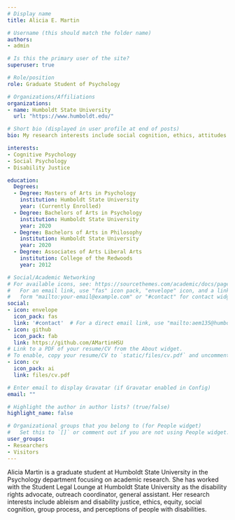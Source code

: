 ```yaml
---
# Display name
title: Alicia E. Martin

# Username (this should match the folder name)
authors:
- admin

# Is this the primary user of the site?
superuser: true

# Role/position
role: Graduate Student of Psychology

# Organizations/Affiliations
organizations:
- name: Humboldt State University
  url: "https://www.humboldt.edu/"

# Short bio (displayed in user profile at end of posts)
bio: My research interests include social cognition, ethics, attitudes towards people with disabilities, knowledge about people with disabilities, perceptions of disability accomodations, general perceptions of people with disabilities.

interests:
- Cognitive Psychology
- Social Psychology
- Disability Justice

education:
  Degrees:
  - Degree: Masters of Arts in Psychology
    institution: Humboldt State University
    year: (Currently Enrolled)
  - Degree: Bachelors of Arts in Psychology 
    institution: Humboldt State University
    year: 2020
  - Degree: Bachelors of Arts in Philosophy
    institution: Humboldt State University
    year: 2020
  - Degree: Associates of Arts Liberal Arts 
    institution: College of the Redwoods
    year: 2012

# Social/Academic Networking
# For available icons, see: https://sourcethemes.com/academic/docs/page-builder/#icons
#   For an email link, use "fas" icon pack, "envelope" icon, and a link in the
#   form "mailto:your-email@example.com" or "#contact" for contact widget.
social:
- icon: envelope
  icon_pack: fas
  link: '#contact'  # For a direct email link, use "mailto:aem135@humboldt.edu".
- icon: github
  icon_pack: fab
  link: https://github.com/AMartinHSU
# Link to a PDF of your resume/CV from the About widget.
# To enable, copy your resume/CV to `static/files/cv.pdf` and uncomment the lines below.
- icon: cv
  icon_pack: ai
  link: files/cv.pdf

# Enter email to display Gravatar (if Gravatar enabled in Config)
email: ""

# Highlight the author in author lists? (true/false)
highlight_name: false

# Organizational groups that you belong to (for People widget)
#   Set this to `[]` or comment out if you are not using People widget.
user_groups:
- Researchers
- Visitors
---
```

Alicia Martin is a graduate student at Humboldt State University in the Psychology department focusing on academic research. She has worked with the Student Legal Lounge at Humboldt State University as the disability rights advocate, outreach coordinator, general assistant. Her research interests include ableism and disability justice, ethics, equity, social cognition, group process, and perceptions of people with disabilities. 
